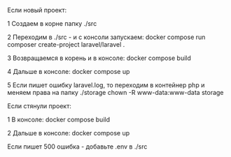 Если новый проект:

1 Создаем в корне папку ./src

2 Переходим в ./src - и с консоли запускаем: 
    docker compose run composer create-project laravel/laravel .

3 Возвращаемся в корень и в консоле: docker compose build

4 Дальше в консоле: docker compose up

5 Если пишет ошибку laravel.log, то переходим в контейнер php и меняем права на папку ./storage
    chown -R www-data:www-data storage
    
    
    
Если стянули проект:

1 В консоле: docker compose build

2 Дальше в консоле: docker compose up

Если пишет 500 ошибка - добавьте .env в ./src